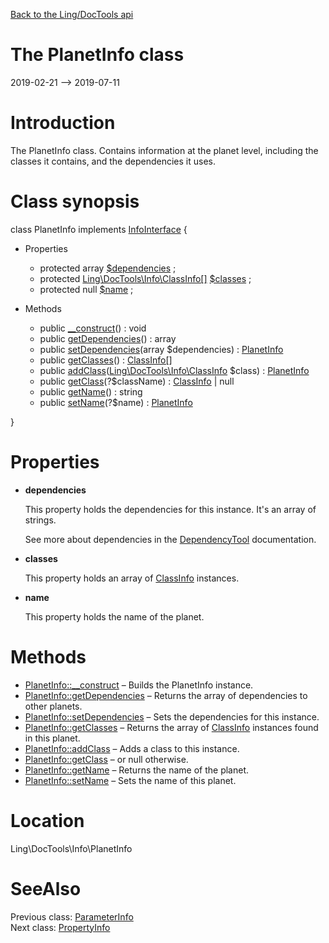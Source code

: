 [Back to the Ling/DocTools api](https://github.com/lingtalfi/DocTools/blob/master/doc/api/Ling/DocTools.md)



The PlanetInfo class
================
2019-02-21 --> 2019-07-11






Introduction
============

The PlanetInfo class.
Contains information at the planet level, including the classes it contains, and the dependencies it uses.



Class synopsis
==============


class <span class="pl-k">PlanetInfo</span> implements [InfoInterface](https://github.com/lingtalfi/DocTools/blob/master/doc/api/Ling/DocTools/Info/InfoInterface.md) {

- Properties
    - protected array [$dependencies](#property-dependencies) ;
    - protected [Ling\DocTools\Info\ClassInfo[]](https://github.com/lingtalfi/DocTools/blob/master/doc/api/Ling/DocTools/Info/ClassInfo.md) [$classes](#property-classes) ;
    - protected null [$name](#property-name) ;

- Methods
    - public [__construct](https://github.com/lingtalfi/DocTools/blob/master/doc/api/Ling/DocTools/Info/PlanetInfo/__construct.md)() : void
    - public [getDependencies](https://github.com/lingtalfi/DocTools/blob/master/doc/api/Ling/DocTools/Info/PlanetInfo/getDependencies.md)() : array
    - public [setDependencies](https://github.com/lingtalfi/DocTools/blob/master/doc/api/Ling/DocTools/Info/PlanetInfo/setDependencies.md)(array $dependencies) : [PlanetInfo](https://github.com/lingtalfi/DocTools/blob/master/doc/api/Ling/DocTools/Info/PlanetInfo.md)
    - public [getClasses](https://github.com/lingtalfi/DocTools/blob/master/doc/api/Ling/DocTools/Info/PlanetInfo/getClasses.md)() : [ClassInfo[]](https://github.com/lingtalfi/DocTools/blob/master/doc/api/Ling/DocTools/Info/ClassInfo.md)
    - public [addClass](https://github.com/lingtalfi/DocTools/blob/master/doc/api/Ling/DocTools/Info/PlanetInfo/addClass.md)([Ling\DocTools\Info\ClassInfo](https://github.com/lingtalfi/DocTools/blob/master/doc/api/Ling/DocTools/Info/ClassInfo.md) $class) : [PlanetInfo](https://github.com/lingtalfi/DocTools/blob/master/doc/api/Ling/DocTools/Info/PlanetInfo.md)
    - public [getClass](https://github.com/lingtalfi/DocTools/blob/master/doc/api/Ling/DocTools/Info/PlanetInfo/getClass.md)(?$className) : [ClassInfo](https://github.com/lingtalfi/DocTools/blob/master/doc/api/Ling/DocTools/Info/ClassInfo.md) | null
    - public [getName](https://github.com/lingtalfi/DocTools/blob/master/doc/api/Ling/DocTools/Info/PlanetInfo/getName.md)() : string
    - public [setName](https://github.com/lingtalfi/DocTools/blob/master/doc/api/Ling/DocTools/Info/PlanetInfo/setName.md)(?$name) : [PlanetInfo](https://github.com/lingtalfi/DocTools/blob/master/doc/api/Ling/DocTools/Info/PlanetInfo.md)

}




Properties
=============

- <span id="property-dependencies"><b>dependencies</b></span>

    This property holds the dependencies for this instance.
    It's an array of strings.
    
    See more about dependencies in the [DependencyTool](https://github.com/lingtalfi/UniverseTools/blob/master/doc/DependencyTool.md#getdependencylist) documentation.
    
    

- <span id="property-classes"><b>classes</b></span>

    This property holds an array of [ClassInfo](https://github.com/lingtalfi/DocTools/blob/master/doc/api/Ling/DocTools/Info/ClassInfo.md) instances.
    
    

- <span id="property-name"><b>name</b></span>

    This property holds the name of the planet.
    
    



Methods
==============

- [PlanetInfo::__construct](https://github.com/lingtalfi/DocTools/blob/master/doc/api/Ling/DocTools/Info/PlanetInfo/__construct.md) &ndash; Builds the PlanetInfo instance.
- [PlanetInfo::getDependencies](https://github.com/lingtalfi/DocTools/blob/master/doc/api/Ling/DocTools/Info/PlanetInfo/getDependencies.md) &ndash; Returns the array of dependencies to other planets.
- [PlanetInfo::setDependencies](https://github.com/lingtalfi/DocTools/blob/master/doc/api/Ling/DocTools/Info/PlanetInfo/setDependencies.md) &ndash; Sets the dependencies for this instance.
- [PlanetInfo::getClasses](https://github.com/lingtalfi/DocTools/blob/master/doc/api/Ling/DocTools/Info/PlanetInfo/getClasses.md) &ndash; Returns the array of [ClassInfo](https://github.com/lingtalfi/DocTools/blob/master/doc/api/Ling/DocTools/Info/ClassInfo.md) instances found in this planet.
- [PlanetInfo::addClass](https://github.com/lingtalfi/DocTools/blob/master/doc/api/Ling/DocTools/Info/PlanetInfo/addClass.md) &ndash; Adds a class to this instance.
- [PlanetInfo::getClass](https://github.com/lingtalfi/DocTools/blob/master/doc/api/Ling/DocTools/Info/PlanetInfo/getClass.md) &ndash; or null otherwise.
- [PlanetInfo::getName](https://github.com/lingtalfi/DocTools/blob/master/doc/api/Ling/DocTools/Info/PlanetInfo/getName.md) &ndash; Returns the name of the planet.
- [PlanetInfo::setName](https://github.com/lingtalfi/DocTools/blob/master/doc/api/Ling/DocTools/Info/PlanetInfo/setName.md) &ndash; Sets the name of this planet.





Location
=============
Ling\DocTools\Info\PlanetInfo


SeeAlso
==============
Previous class: [ParameterInfo](https://github.com/lingtalfi/DocTools/blob/master/doc/api/Ling/DocTools/Info/ParameterInfo.md)<br>Next class: [PropertyInfo](https://github.com/lingtalfi/DocTools/blob/master/doc/api/Ling/DocTools/Info/PropertyInfo.md)<br>
